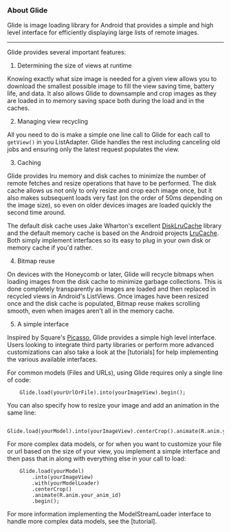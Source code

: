 ### About Glide

Glide is image loading library for Android that provides a simple and high level interface for efficiently displaying large lists of remote images.


***

Glide provides several important features:

1. Determining the size of views at runtime

  Knowing exactly what size image is needed for a given view allows you to download the smallest possible image to fill the view saving time, battery life, and data. It also allows Glide to downsample and crop images as they are loaded in to memory saving space both during the load and in the caches.

2. Managing view recycling 

  All you need to do is make a simple one line call to Glide for each call to `getView()` in you ListAdapter. Glide handles the rest including canceling old jobs and ensuring only the latest request populates the view.

3. Caching

  Glide provides lru memory and disk caches to minimize the number of remote fetches and resize operations that have to be performed. The disk cache allows us not only to only resize and crop each image once, but it also makes subsequent loads very fast (on the order of 50ms depending on the image size), so even on older devices images are loaded quickly the second time around.

  The default disk cache uses Jake Wharton's excellent [DiskLruCache](https://github.com/JakeWharton/DiskLruCache) library and the default memory cache is based on the Android projects [LruCache](http://developer.android.com/reference/android/support/v4/util/LruCache.html). Both simply implement interfaces so its easy to plug in your own disk or memory cache if you'd rather.

4. Bitmap reuse  

  On devices with the Honeycomb or later, Glide will recycle bitmaps when loading images from the disk cache to minimize garbage collections. This is done completely transparently as images are loaded and then replaced in recycled views in Android's ListViews. Once images have been resized once and the disk cache is populated, Bitmap reuse makes scrolling smooth, even when images aren't all in the memory cache.

5. A simple interface

  Inspired by Square's [Picasso](http://square.github.io/picasso/), Glide provides a simple high level interface. Users looking to integrate third party libraries or perform more advanced customizations can also take a look at the [tutorials] for help implementing the various available interfaces. 

  For common models (Files and URLs), using Glide requires only a single line of code:

        Glide.load(yourUrlOrFile).into(yourImageView).begin();

  You can also specify how to resize your image and add an animation in the same line:

        Glide.load(yourModel).into(yourImageView).centerCrop().animate(R.anim.your_anim_id).begin();

  For more complex data models, or for when you want to customize your file or url based on the size of your view, you implement a simple interface and then pass that in along with everything else in your call to load:

        Glide.load(yourModel)
            .into(yourImageView)
            .with(yourModelLoader)
            .centerCrop()
            .animate(R.anim.your_anim_id)
            .begin();
   
  For more information implementing the ModelStreamLoader interface to handle more complex data models, see the [tutorial].
  
